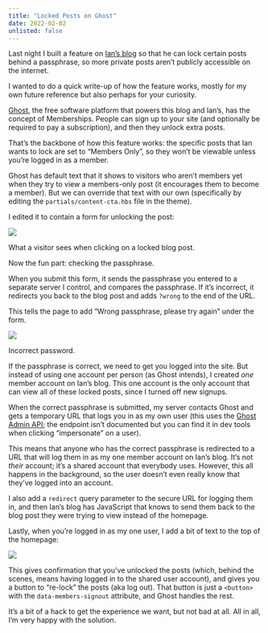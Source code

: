 ```yaml
---
title: "Locked Posts on Ghost"
date: 2022-02-02
unlisted: false
---
```


Last night I built a feature on [Ian’s blog](https://tunnington.com) so that he can lock certain posts behind a passphrase, so more private posts aren’t publicly accessible on the internet.

I wanted to do a quick write-up of how the feature works, mostly for my own future reference but also perhaps for your curiosity.

[Ghost](https://ghost.org), the free software platform that powers this blog and Ian’s, has the concept of Memberships. People can sign up to your site (and optionally be required to pay a subscription), and then they unlock extra posts.

That’s the backbone of how this feature works: the specific posts that Ian wants to lock are set to “Members Only”, so they won’t be viewable unless you’re logged in as a member.

Ghost has default text that it shows to visitors who aren’t members yet when they try to view a members-only post (it encourages them to become a member). But we can override that text with our own (specifically by editing the `partials/content-cta.hbs` file in the theme).

I edited it to contain a form for unlocking the post:

![](/posts/locked/50567b5964d543ab79e0b8346c7e0573588f93bdce1101f8172f21fa67c3465b.png)

What a visitor sees when clicking on a locked blog post.

Now the fun part: checking the passphrase.

When you submit this form, it sends the passphrase you entered to a separate server I control, and compares the passphrase. If it’s incorrect, it redirects you back to the blog post and adds `?wrong` to the end of the URL.

This tells the page to add “Wrong passphrase, please try again” under the form.

![](/posts/locked/image-4.png)

Incorrect password.

If the passphrase is correct, we need to get you logged into the site. But instead of using one account per person (as Ghost intends), I created _one_ member account on Ian’s blog. This one account is the only account that can view all of these locked posts, since I turned off new signups.

When the correct passphrase is submitted, my server contacts Ghost and gets a temporary URL that logs you in as my own user (this uses the [Ghost Admin API](https://ghost.org/docs/admin-api/#user-authentication); the endpoint isn’t documented but you can find it in dev tools when clicking “impersonate” on a user).

This means that anyone who has the correct passphrase is redirected to a URL that will log them in as my one member account on Ian’s blog. It’s not _their_ account; it’s a shared account that everybody uses. However, this all happens in the background, so the user doesn’t even really know that they’ve logged into an account.

I also add a `redirect` query parameter to the secure URL for logging them in, and then Ian’s blog has JavaScript that knows to send them back to the blog post they were trying to view instead of the homepage.

Lastly, when you’re logged in as my one user, I add a bit of text to the top of the homepage:

![](/posts/locked/image-5.png)

This gives confirmation that you’ve unlocked the posts (which, behind the scenes, means having logged in to the shared user account), and gives you a button to “re-lock” the posts (aka log out). That button is just a `<button>` with the `data-members-signout` attribute, and Ghost handles the rest.

It’s a bit of a hack to get the experience we want, but not bad at all. All in all, I’m very happy with the solution.

